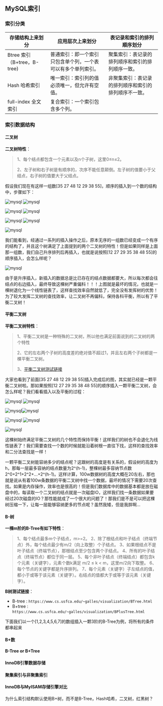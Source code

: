 ## MySQL索引

### 索引分类

| 存储结构上来划分            | 应用层次上来划分                                             | 表记录和索引的排列顺序划分                           |
| --------------------------- | ------------------------------------------------------------ | ---------------------------------------------------- |
| Btree 索引（B+tree，B-tree) | 普通索引：即一个索引只包含单个列，一个表可以有多个单列索引。 | 聚集索引：表记录的排列顺序和索引的排列顺序一致。     |
| Hash 哈希索引               | 唯一索引：索引列的值必须唯一，但允许有空值。                 | 非聚集索引：表记录的排列顺序和索引的排列顺序不一致。 |
| full-index 全文索引         | 复合索引：一个索引包含多个列。                               |                                                      |

### 索引数据结构

#### 二叉树

**二叉树特性**：

  > 1、每个结点都包含一个元素以及n个子树，这里0≤n≤2。
  >
  > 2、左子树和右子树是有顺序的，次序不能任意颠倒。左子树的值要小于父结点，右子树的值要大于父结点。

假设我们现在有这样一组数[35 27 48 12 29 38 55]，顺序的插入到一个数的结构中，步骤如下：

![mysql](../images/development/mysql/640.png) ![mysql](../images/development/mysql/641.png) 

![mysql](../images/development/mysql/642.png) ![mysql](../images/development/mysql/643.png)  

![mysql](../images/development/mysql/644.png) ![mysql](../images/development/mysql/645.png) 

![mysql](../images/development/mysql/646.png)   

我们能看到，经通过一系列的插入操作之后，原本无序的一组数已经变成一个有序的结构了，并且这个树满足了上面提到的两个二叉树的特性！但是如果同样是上面那一组数，我们自己升序排列后再插入，也就是说按照[12 27 29 35 38 48 55]的顺序插入，会怎么样呢？

![mysql](../images/development/mysql/647.png) 

由于是升序插入，新插入的数据总是比已存在的结点数据都要大，所以每次都会往结点的右边插入，最终导致这棵树严重偏科！！！上图就是最坏的情况，也就是一棵树退化为一个线性链表了，这样查找效率自然就低了，完全没有发挥树的优势！为了较大发挥二叉树的查找效率，让二叉树不再偏科，保持各科平衡，所以有了平衡二叉树！

#### 平衡二叉树

**平衡二叉树特性**：

  >1、平衡二叉树是一种特殊的二叉树，所以他也满足前面说到的二叉树的两个特性
  >
  >2、它的左右两个子树的高度差的绝对值不超过1，并且左右两个子树都是一棵平衡二叉树。
  >
  >3、[平衡二叉树测试链接](https://www.cs.usfca.edu/~galles/visualization/AVLtree.html)

大家也看到了前面[35 27 48 12 29 38 55]插入完成后的图，其实就已经是一颗平衡二叉树啦。那如果按照[12 27 29 35 38 48 55]的顺序插入一颗平衡二叉树，会怎么样呢？我们看看插入以及平衡的过程：

![mysql](../images/development/mysql/648.png) ![mysql](../images/development/mysql/649.png) 

![mysql](../images/development/mysql/650.png)![mysql](../images/development/mysql/651.png) 

![mysql](../images/development/mysql/652.png) ![mysql](../images/development/mysql/653.png) 

![mysql](../images/development/mysql/654.jpeg) 

这棵树始终满足平衡二叉树的几个特性而保持平衡！这样我们的树也不会退化为线性链表了！我们需要查找一个数的时候就能沿着树根一直往下找，这样的查找效率和二分法查找是一样！

一颗平衡二叉树能容纳多少的结点呢？这跟树的高度是有关系的，假设树的高度为h，那每一层最多容纳的结点数量为2^(h-1)，整棵树最多容纳节点数2^0+2^1+2^2+...+2^(h-1)。这样计算，100w数据树的高度大概在20左右，那也就是说从有着100w条数据的平衡二叉树中找一个数据，最坏的情况下需要20次查找。如果是内存操作，效率也是很高的！但是我们数据库中的数据基本都是放在磁盘中的，每读取一个二叉树的结点就是一次磁盘IO，这样我们找一条数据如果要经过20次磁盘的IO？那性能就成了一个很大的问题了！那我们是不是可以把这棵树压缩一下，让每一层能够容纳更多的节点呢？虽然我矮，但是我胖啊...

#### B-树

**一棵m阶的B-Tree有如下特性**：

  > 1、每个结点最多m个子结点，m>=2。
  > 2、除了根结点和叶子结点（终端节点）外，每个结点最少有m/2（向上取整）个子结点。
  > 3、如果根结点不是叶子结点（终端节点），那根结点至少包含两个子结点。
  > 4、所有的叶子结点（终端节点）都位于同一层。
  > 5、每个非叶子结点（终端结点）都包含k个元素（关键字），元素个数k满足 m/2 ≤ k < m，这里m/2向下取整。
  > 6、每个节点的关键字都是升序排列。
  > 7、每个元素（关键字）子左结点的值，都小于或等于该元素（关键字）。右结点的值都大于或等于该元素（关键字）。

**B树测试链接**：

  - B-tree : `https://www.cs.usfca.edu/~galles/visualization/BTree.html`
  - B+tree : `https://www.cs.usfca.edu/~galles/visualization/BPlusTree.html`

下面我们以一个[1,2,3,4,5,6,7]的数组插入一颗3阶的B-Tree为例，将所有的条件都串起来



#### B+数

#### B-Tree or B+Tree

#### InnoDB引擎数据存储

#### 聚集索引与非聚集索引

#### InnoDB与MyISAM存储引擎对比

为什么索引结构默认使用B+树，而不是B-Tree，Hash哈希，二叉树，红黑树？
